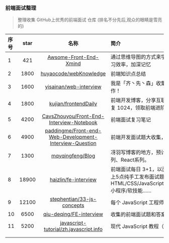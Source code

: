 ### 前端面试整理

>  整理收集 GitHub上优秀的前端面试 仓库 (排名不分先后,观众的眼睛是雪亮的) 



| 序号 | star  |                             名称                             | 简介                                                         |
| :--- | :---: | :----------------------------------------------------------: | :----------------------------------------------------------- |
| 1    |  421  | [Awsome-Front-End-Xmind ](https://github.com/bailinlin/Awsome-Front-End-Xmind) | 通过思维导图的方式来学习前端，将思维形象化，串联知识点，系统学习前端知识，提高学习效率，加深记忆 |
| 2    | 1800  | [huyaocode/webKnowledge ](https://github.com/huyaocode/webKnowledge) | 前端知识点总结                                               |
| 3    | 1600  | [yisainan/web-interview ](https://github.com/yisainan/web-interview) | 我是「齐丶先丶森」收集整理全网面试题及面试技巧，旨在帮助前端工程师们找到一份好工作！ |
| 4    | 1800  | [kujian/frontendDaily](https://github.com/kujian/frontendDaily) | 前端开发博客，分享互联网最精彩的前端技术，欢迎关注我微信公众号：前端开发博客，回复 1024，领取前端进阶资料包，回复 加群，与大神一起交流学习。 |
| 5    | 4200  | [CavsZhouyou/Front-End-Interview-Notebook ](https://github.com/CavsZhouyou/Front-End-Interview-Notebook) | 前端面试复习笔记                                             |
| 6    | 4900  | [paddingme/Front-end-Web-Development-Interview-Question](https://github.com/paddingme/Front-end-Web-Development-Interview-Question) | 前端开发面试题大收集，前端面试集锦                           |
| 7    | 1300  |   [mqyqingfeng/Blog](https://github.com/mqyqingfeng/Blog)    | 冴羽写博客的地方，预计写四个系列：JavaScript深入系列、JavaScript专题系列、ES6系列、React系列。 |
| 8    | 18900 | [haizlin/fe-interview](https://github.com/haizlin/fe-interview) | 前端面试每日 3+1，以面试题来驱动学习，提倡每日学习与思考，每天进步一点！每天早上5点纯手工发布面试题（死磕自己，愉悦大家），4000+道前端面试题全面覆盖，HTML/CSS/JavaScript/Vue/React/Nodejs/TypeScript/ECMAScritpt/Webpack/Jquery/小程序/软技能…… |
| 9    | 12100 | [stephentian/33-js-concepts](https://github.com/stephentian/33-js-concepts) | 每个 JavaScript 工程师都应懂的33个概念                       |
| 10   | 6500  | [qiu-deqing/FE-interview](https://github.com/qiu-deqing/FE-interview) | 收集的前端面试题和答案                                       |
| 11   | 5200  | [javascript-tutorial/zh.javascript.info](https://github.com/javascript-tutorial/zh.javascript.info) | 现代 JavaScript 教程（The Modern JavaScript Tutorial）  网址： [现代 JavaScript 教程](https://zh.javascript.info/) |
|      |       |                                                              |                                                              |
|      |       |                                                              |                                                              |



